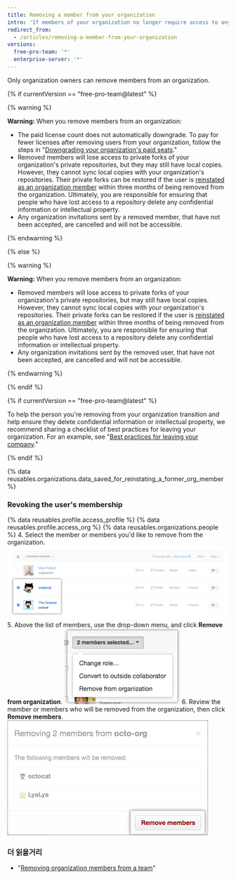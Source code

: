 ```yaml
---
title: Removing a member from your organization
intro: 'If members of your organization no longer require access to any repositories owned by the organization, you can remove them from the organization.'
redirect_from:
  - /articles/removing-a-member-from-your-organization
versions:
  free-pro-team: '*'
  enterprise-server: '*'
---
```


Only organization owners can remove members from an organization.

{% if currentVersion == "free-pro-team@latest" %}

{% warning %}

**Warning:** When you remove members from an organization:
- The paid license count does not automatically downgrade. To pay for fewer licenses after removing users from your organization, follow the steps in "[Downgrading your organization's paid seats](/articles/downgrading-your-organization-s-paid-seats)."
- Removed members will lose access to private forks of your organization's private repositories, but they may still have local copies. However, they cannot sync local copies with your organization's repositories. Their private forks can be restored if the user is [reinstated as an organization member](/articles/reinstating-a-former-member-of-your-organization) within three months of being removed from the organization. Ultimately, you are responsible for ensuring that people who have lost access to a repository delete any confidential information or intellectual property.
- Any organization invitations sent by a removed member, that have not been accepted, are cancelled and will not be accessible.

{% endwarning %}

{% else %}

{% warning %}

**Warning:** When you remove members from an organization:
 - Removed members will lose access to private forks of your organization's private repositories, but may still have local copies. However, they cannot sync local copies with your organization's repositories. Their private forks can be restored if the user is [reinstated as an organization member](/articles/reinstating-a-former-member-of-your-organization) within three months of being removed from the organization. Ultimately, you are responsible for ensuring that people who have lost access to a repository delete any confidential information or intellectual property.
 - Any organization invitations sent by the removed user, that have not been accepted, are cancelled and will not be accessible.

{% endwarning %}

{% endif %}

{% if currentVersion == "free-pro-team@latest" %}

To help the person you're removing from your organization transition and help ensure they delete confidential information or intellectual property, we recommend sharing a checklist of best practices for leaving your organization. For an example, see "[Best practices for leaving your company](/articles/best-practices-for-leaving-your-company/)."

{% endif %}

{% data reusables.organizations.data_saved_for_reinstating_a_former_org_member %}

### Revoking the user's membership

{% data reusables.profile.access_profile %}
{% data reusables.profile.access_org %}
{% data reusables.organizations.people %}
4. Select the member or members you'd like to remove from the organization. ![List of members with two members selected](/assets/images/help/teams/list-of-members-selected-bulk.png)
5. Above the list of members, use the drop-down menu, and click **Remove from organization**. ![Drop-down menu with option to remove members](/assets/images/help/teams/user-bulk-management-options.png)
6. Review the member or members who will be removed from the organization, then click **Remove members**. ![List of members who will be removed and Remove members button](/assets/images/help/teams/confirm-remove-members-bulk.png)

### 더 읽을거리

- "[Removing organization members from a team](/articles/removing-organization-members-from-a-team)"
